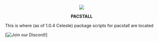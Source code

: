 <p align="center">
<a href="https://github.com/Henryws/pacstall-programs/tree/master/packages"><img src="https://img.shields.io/github/repo-size/Henryws/pacstall-programs?color=G&style=flat-square"></a>

<p align="center"><b>PACSTALL</b></p>

This is where (as of 1.0.4 Celeste) package scripts for pacstall are located

[![Join our Discord!]()]
